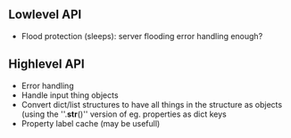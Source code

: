 Lowlevel API
------------

- Flood protection (sleeps): server flooding error handling enough?


Highlevel API
-------------

- Error handling
- Handle input thing objects
- Convert dict/list structures to have all things in the structure as objects (using the ''.__str__()'' version of eg. properties as dict keys
- Property label cache (may be usefull)

